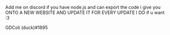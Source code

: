 
Add me on discord if you have node.js
and can export the code i give you ONTO A NEW WEBSITE AND UPDATE IT FOR EVERY UPDATE I DO if u want :3 

GDColi (duck)#1895

